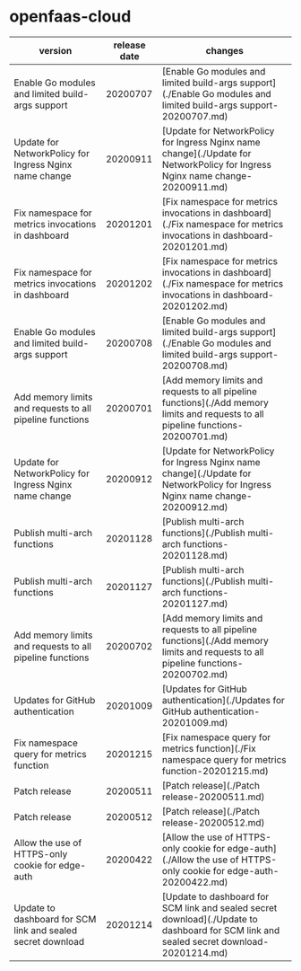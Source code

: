 # openfaas-cloud	


|version|release date|changes|
|---|---|---|
|Enable Go modules and limited build-args support|20200707|[Enable Go modules and limited build-args support](./Enable Go modules and limited build-args support-20200707.md)|
|Update for NetworkPolicy for Ingress Nginx name change|20200911|[Update for NetworkPolicy for Ingress Nginx name change](./Update for NetworkPolicy for Ingress Nginx name change-20200911.md)|
|Fix namespace for metrics invocations in dashboard|20201201|[Fix namespace for metrics invocations in dashboard](./Fix namespace for metrics invocations in dashboard-20201201.md)|
|Fix namespace for metrics invocations in dashboard|20201202|[Fix namespace for metrics invocations in dashboard](./Fix namespace for metrics invocations in dashboard-20201202.md)|
|Enable Go modules and limited build-args support|20200708|[Enable Go modules and limited build-args support](./Enable Go modules and limited build-args support-20200708.md)|
|Add memory limits and requests to all pipeline functions|20200701|[Add memory limits and requests to all pipeline functions](./Add memory limits and requests to all pipeline functions-20200701.md)|
|Update for NetworkPolicy for Ingress Nginx name change|20200912|[Update for NetworkPolicy for Ingress Nginx name change](./Update for NetworkPolicy for Ingress Nginx name change-20200912.md)|
|Publish multi-arch functions|20201128|[Publish multi-arch functions](./Publish multi-arch functions-20201128.md)|
|Publish multi-arch functions|20201127|[Publish multi-arch functions](./Publish multi-arch functions-20201127.md)|
|Add memory limits and requests to all pipeline functions|20200702|[Add memory limits and requests to all pipeline functions](./Add memory limits and requests to all pipeline functions-20200702.md)|
|Updates for GitHub authentication|20201009|[Updates for GitHub authentication](./Updates for GitHub authentication-20201009.md)|
|Fix namespace query for metrics function|20201215|[Fix namespace query for metrics function](./Fix namespace query for metrics function-20201215.md)|
|Patch release|20200511|[Patch release](./Patch release-20200511.md)|
|Patch release|20200512|[Patch release](./Patch release-20200512.md)|
|Allow the use of HTTPS-only cookie for edge-auth|20200422|[Allow the use of HTTPS-only cookie for edge-auth](./Allow the use of HTTPS-only cookie for edge-auth-20200422.md)|
|Update to dashboard for SCM link and sealed secret download|20201214|[Update to dashboard for SCM link and sealed secret download](./Update to dashboard for SCM link and sealed secret download-20201214.md)|
